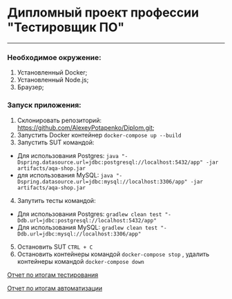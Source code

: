 # Дипломный проект профессии "Тестировщик ПО" #
___
### Необходимое окружение: ###
1. Установленный Docker;
2. Установленный Node.js;
3. Браузер;

### Запуск приложения: ###
1. Склонировать репозиторий: https://github.com/AlexeyPotapenko/Diplom.git;
2. Запустить Docker контейнер ```docker-compose up --build```
3. Запустить SUT командой:
 - Для использования Postgres: ```java "-Dspring.datasource.url=jdbc:postgresql://localhost:5432/app" -jar artifacts/aqa-shop.jar```
 - для использования MySQL: ```java "-Dspring.datasource.url=jdbc:mysql://localhost:3306/app" -jar artifacts/aqa-shop.jar```
4. Запутить тесты командой:
 - Для использования Postgres: ```gradlew clean test "-Ddb.url=jdbc:postgresql://localhost:5432/app"```
 - Для использования MySQL: ```gradlew clean test "-Ddb.url=jdbc:mysql://localhost:3306/app"```
5. Остановить SUT ```CTRL + C```
6. Остановить контейнеры командой ```docker-compose stop``` , удалить контейнеры командой ```docker-compose down```

[Отчет по итогам тестирования](https://github.com/AlexeyPotapenko/Diplom/blob/master/docs/Report.md)

[Отчет по итогам автоматизации](https://github.com/AlexeyPotapenko/Diplom/blob/master/docs/Summary.md)
